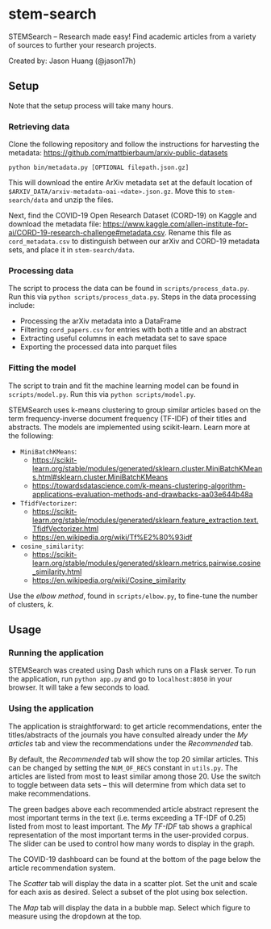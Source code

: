 # stem-search
STEMSearch – Research made easy! Find academic articles from a variety of sources to further your research projects.

Created by: Jason Huang (@jason17h)

## Setup
Note that the setup process will take many hours.

### Retrieving data
Clone the following repository and follow the instructions for harvesting the metadata: 
https://github.com/mattbierbaum/arxiv-public-datasets

`python bin/metadata.py [OPTIONAL filepath.json.gz]`

This will download the entire ArXiv metadata set at the default location of 
`$ARXIV_DATA/arxiv-metadata-oai-<date>.json.gz`. Move this to `stem-search/data` and unzip the files.

Next, find the COVID-19 Open Research Dataset (CORD-19) on Kaggle and download the metadata file:
https://www.kaggle.com/allen-institute-for-ai/CORD-19-research-challenge#metadata.csv. Rename this file as 
`cord_metadata.csv` to distinguish between our arXiv and CORD-19 metadata sets, and place it in `stem-search/data`.

### Processing data
The script to process the data can be found in `scripts/process_data.py`. Run this via `python scripts/process_data.py`.
Steps in the data processing include:
- Processing the arXiv metadata into a DataFrame
- Filtering `cord_papers.csv` for entries with both a title and an abstract
- Extracting useful columns in each metadata set to save space
- Exporting the processed data into parquet files

### Fitting the model
The script to train and fit the machine learning model can be found in `scripts/model.py`. 
Run this via `python scripts/model.py`.

STEMSearch uses k-means clustering to group similar articles based on the term frequency-inverse document frequency
(TF-IDF) of their titles and abstracts. The models are implemented using scikit-learn. Learn more at the following:
- `MiniBatchKMeans`: 
    - https://scikit-learn.org/stable/modules/generated/sklearn.cluster.MiniBatchKMeans.html#sklearn.cluster.MiniBatchKMeans
    - https://towardsdatascience.com/k-means-clustering-algorithm-applications-evaluation-methods-and-drawbacks-aa03e644b48a
- `TfidfVectorizer`: 
    - https://scikit-learn.org/stable/modules/generated/sklearn.feature_extraction.text.TfidfVectorizer.html
    - https://en.wikipedia.org/wiki/Tf%E2%80%93idf
- `cosine_similarity`: 
    - https://scikit-learn.org/stable/modules/generated/sklearn.metrics.pairwise.cosine_similarity.html
    - https://en.wikipedia.org/wiki/Cosine_similarity
    
Use the *elbow method*, found in `scripts/elbow.py`, to fine-tune the number of clusters, *k*.

## Usage

### Running the application
STEMSearch was created using Dash which runs on a Flask server. To run the application, run `python app.py` and go to
`localhost:8050` in your browser. It will take a few seconds to load.

### Using the application
The application is straightforward: to get article recommendations, enter the titles/abstracts of the journals you have
consulted already under the *My articles* tab and view the recommendations under the *Recommended* tab.

By default, the *Recommended* tab will show the top 20 similar articles. This can be changed by setting the `NUM_OF_RECS`
constant in `utils.py`. The articles are listed from most to least similar among those 20. Use the switch to toggle
between data sets – this will determine from which data set to make recommendations.

The green badges above each recommended article abstract represent the most important terms in the text (i.e. terms
exceeding a TF-IDF of 0.25) listed from most to least important. The *My TF-IDF* tab shows a graphical representation
of the most important terms in the user-provided corpus. The slider can be used to control how many words to display
in the graph.

The COVID-19 dashboard can be found at the bottom of the page below the article recommendation system. 

The *Scatter* tab will display the data in a scatter plot. Set the unit and scale for each axis as desired. 
Select a subset of the plot using box selection.

The *Map* tab will display the data in a bubble map. Select which figure to measure using the dropdown at the top.
